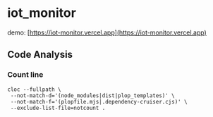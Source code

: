 # iot_monitor
demo: [https://iot-monitor.vercel.app](https://iot-monitor.vercel.app)

## Code Analysis
### Count line
```
cloc --fullpath \
 --not-match-d='(node_modules|dist|plop_templates)' \
 --not-match-f='(plopfile.mjs|.dependency-cruiser.cjs)' \
 --exclude-list-file=notcount .
```

